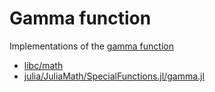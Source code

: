 # Gamma function


Implementations of the [gamma function](https://en.wikipedia.org/wiki/Gamma_function)

- [libc/math](https://github.com/ctf-wiki/glibc/blob/master/sysdeps/ieee754/ldbl-128ibm/e_gammal_r.c)
- [julia/JuliaMath/SpecialFunctions.jl/gamma.jl](https://github.com/JuliaMath/SpecialFunctions.jl/blob/master/src/gamma.jl)

